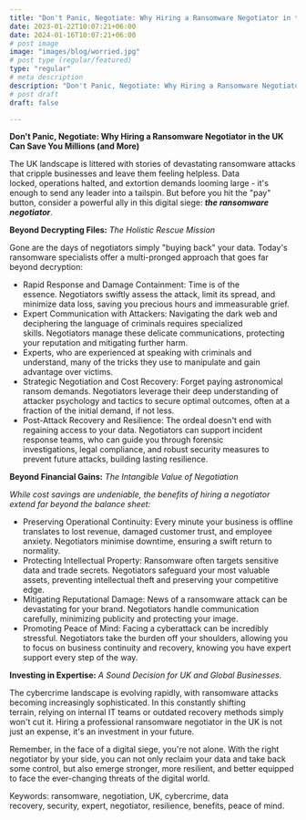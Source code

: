 ```yaml
---
title: "Don't Panic, Negotiate: Why Hiring a Ransomware Negotiator in the UK Can Save You Millions (and More)"
date: 2023-01-22T10:07:21+06:00
date: 2024-01-16T10:07:21+06:00
# post image
image: "images/blog/worried.jpg"
# post type (regular/featured)
type: "regular"
# meta description
description: "Don't Panic, Negotiate: Why Hiring a Ransomware Negotiator in the UK Can Save You Millions (and More)"
# post draft
draft: false

---
```

**Don't Panic, Negotiate: Why Hiring a Ransomware Negotiator in the UK Can Save You Millions (and More)**

The UK landscape is littered with stories of devastating ransomware attacks that cripple businesses and leave them feeling helpless. Data locked, operations halted, and extortion demands looming large - it's enough to send any leader into a tailspin. But before you hit the "pay" button, consider a powerful ally in this digital siege: ***the ransomware negotiator***.

**Beyond Decrypting Files:** *The Holistic Rescue Mission*

Gone are the days of negotiators simply "buying back" your data. Today's ransomware specialists offer a multi-pronged approach that goes far beyond decryption:

- Rapid Response and Damage Containment: Time is of the essence. Negotiators swiftly assess the attack, limit its spread, and minimize data loss, saving you precious hours and immeasurable grief.
- Expert Communication with Attackers: Navigating the dark web and deciphering the language of criminals requires specialized skills. Negotiators manage these delicate communications, protecting your reputation and mitigating further harm.
- Experts, who are experienced at speaking with criminals and understand, many of the tricks they use to manipulate and gain advantage over victims.
- Strategic Negotiation and Cost Recovery: Forget paying astronomical ransom demands. Negotiators leverage their deep understanding of attacker psychology and tactics to secure optimal outcomes, often at a fraction of the initial demand, if not less.
- Post-Attack Recovery and Resilience: The ordeal doesn't end with regaining access to your data. Negotiators can support incident response teams, who can guide you through forensic investigations, legal compliance, and robust security measures to prevent future attacks, building lasting resilience.

**Beyond Financial Gains:** *The Intangible Value of Negotiation*

*While cost savings are undeniable, the benefits of hiring a negotiator extend far beyond the balance sheet:*

- Preserving Operational Continuity: Every minute your business is offline translates to lost revenue, damaged customer trust, and employee anxiety. Negotiators minimise downtime, ensuring a swift return to normality.
- Protecting Intellectual Property: Ransomware often targets sensitive data and trade secrets. Negotiators safeguard your most valuable assets, preventing intellectual theft and preserving your competitive edge.
- Mitigating Reputational Damage: News of a ransomware attack can be devastating for your brand. Negotiators handle communication carefully, minimizing publicity and protecting your image.
- Promoting Peace of Mind: Facing a cyberattack can be incredibly stressful. Negotiators take the burden off your shoulders, allowing you to focus on business continuity and recovery, knowing you have expert support every step of the way.

**Investing in Expertise:** *A Sound Decision for UK and Global Businesses.*

The cybercrime landscape is evolving rapidly, with ransomware attacks becoming increasingly sophisticated. In this constantly shifting terrain, relying on internal IT teams or outdated recovery methods simply won't cut it. Hiring a professional ransomware negotiator in the UK is not just an expense, it's an investment in your future.

Remember, in the face of a digital siege, you're not alone. With the right negotiator by your side, you can not only reclaim your data and take back some control, but also emerge stronger, more resilient, and better equipped to face the ever-changing threats of the digital world.

Keywords: ransomware, negotiation, UK, cybercrime, data recovery, security, expert, negotiator, resilience, benefits, peace of mind.
